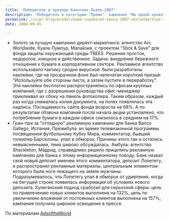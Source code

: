 ```yaml
---
title: 'Победители и призеры Каннских Львов-2007'
description: 'Победитель в категории "Промо"- кампания "Мы одной крови" от рекламного агентства Tbwa\Whybin (180\TBWA), Новая Зеландия, для Adidas. Компания поставила перед агенством следующую задачу: подчеркнуть сильную связь между спортсменами команды регби All Blacks и ее фанатами. Агентство разработало оригинальную кампанию: все 40 членов команды сдали кровь, ее смешали с типографской краской, и используя полученную субстанцию напечатали  ограниченную серию постеров. На каждом постере был проставлен индивидуальный сертификат. Были отсняты видео с самим процессом сдачи крови и печати постеров, их показывали в магазинах и размещали на сайтах. Продажи формы команды "All Blacks" поднялись на 24%, а некоторые постеры из серии продаются в сети за 400 долларов.'
permalink: /ru/pr-blog/prodolzhaem-vspominat-kanny-2007-nestandartnye-resheniya
date: 2008-09-05

---
```


<ul>
<li>Золото за лучшую кампанию директ-маркетинга: агентство Arc Worldwide, Куала Лумпур, Малайзия, с проектом "Stick & Save" для фонда защиты окружающей среды TREES. Решение простое, недорогое, изящное и действенное. Задача: внедрение бережного отношения к бумаге в корпоративном секторе. Рекламное агентство использовало тактику сродни вирусной: были разработаны наклейки, где на прозрачном фоне был напечатан короткий призыв: "Используйте обе стороны листа, а затем пустите в переработку". Эти наклейки бесплатно распространялись по офисам крупных компаний, где с разрешения руководства офис-менеджер приклеивал их сбоку на панель фотокопира. Таким образом, каждый раз когда снималась копия документа, на полях появлялась эта надпись. Посещаемость сайта фонда возросла на 68%. А по результатам обзвона компаний после начала акции установлено, что потребление бумаги в каждом офисе снизилось в среднем на 17%.</li>
<li>Гран-при за "отпадную" рекламную кампанию для банка Banco Gallego, Испания. Преамбула: во время телевизионной программы посвященной футбольному Кубку Мира, комментатор, бывший голкипер Барселоны, упал в обморок. Причины этого так и остались невыясненными, тема широко обсуждалась. Амбула:  агентство Shackleton, Мадрид, справедливо решило прицепить рекламную кампанию для банка к этому информационному поводу. Банк назвал свой новый депозит именем этого комментатора, депозит Лопетегу, и распространял рекламные материалы, центральным элементом которого были ноги лежащего на земле мужчины. Подразумевалось, что Лопетегу упал в обморок от удивления, когда на бегущей строке появилась информация об условиях нового депозита. Хулиганский подход сработал для серьезной сферы: цель по привлечению новых клиентов выполнена на 132%, цель по увеличению вложений от постоянных клиентов выполнена на 157%, кампания получила широкое освещение в прессе.</li>
</ul>

По материалам <a href="http://adsoftheworld.com/">AdsoftheWorld</a>

